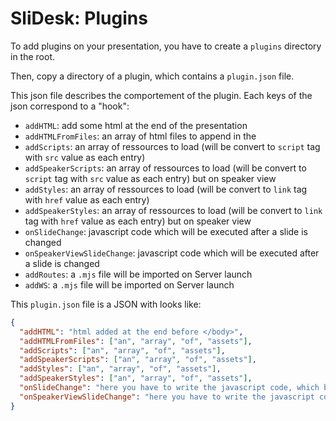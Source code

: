 # SliDesk: Plugins

To add plugins on your presentation, you have to create a `plugins` directory in the root.

Then, copy a directory of a plugin, which contains a `plugin.json` file.

This json file describes the comportement of the plugin. Each keys of the json correspond to a "hook":

- `addHTML`: add some html at the end of the presentation
- `addHTMLFromFiles`: an array of html files to append in the <body>
- `addScripts`: an array of ressources to load (will be convert to `script` tag with `src` value as each entry)
- `addSpeakerScripts`: an array of ressources to load (will be convert to `script` tag with `src` value as each entry) but on speaker view
- `addStyles`: an array of ressources to load (will be convert to `link` tag with `href` value as each entry)
- `addSpeakerStyles`: an array of ressources to load (will be convert to `link` tag with `href` value as each entry) but on speaker view
- `onSlideChange`: javascript code which will be executed after a slide is changed
- `onSpeakerViewSlideChange`: javascript code which will be executed after a slide is changed
- `addRoutes`: a `.mjs` file will be imported on Server launch
- `addWS`: a `.mjs` file will be imported on Server launch

This `plugin.json` file is a JSON with looks like:

```json
{
  "addHTML": "html added at the end before </body>",
  "addHTMLFromFiles": ["an", "array", "of", "assets"],
  "addScripts": ["an", "array", "of", "assets"],
  "addSpeakerScripts": ["an", "array", "of", "assets"],
  "addStyles": ["an", "array", "of", "assets"],
  "addSpeakerStyles": ["an", "array", "of", "assets"],
  "onSlideChange": "here you have to write the javascript code, which be copied into the <script> in the presentation",
  "onSpeakerViewSlideChange": "here you have to write the javascript code, which be copied into the <script> in the presentation"
}
```
